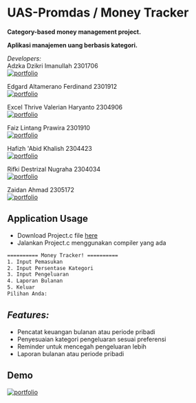 # UAS-Promdas / Money Tracker
**Category-based money management project.**  

**Aplikasi manajemen uang berbasis kategori.**

_Developers:_  
Adzka Dzikri Imanullah 2301706  
[![portfolio](https://img.shields.io/badge/GitHub-100000?style=for-the-badge&logo=github&logoColor=white)](https://github.com/Adzkadzikri)  

Edgard Altamerano Ferdinand 2301912  
[![portfolio](https://img.shields.io/badge/GitHub-100000?style=for-the-badge&logo=github&logoColor=white)](https://github.com/Edgardaltamerano)  

Excel Thrive Valerian Haryanto 2304906  
[![portfolio](https://img.shields.io/badge/GitHub-100000?style=for-the-badge&logo=github&logoColor=white)](https://github.com/valerianharyanto)  

Faiz Lintang Prawira 2301910  
[![portfolio](https://img.shields.io/badge/GitHub-100000?style=for-the-badge&logo=github&logoColor=white)](https://github.com/Faizlintang)  

Hafizh 'Abid Khalish 2304423  
[![portfolio](https://img.shields.io/badge/GitHub-100000?style=for-the-badge&logo=github&logoColor=white)](https://github.com/hafizhabid)  

Rifki Destrizal Nugraha 2304034  
[![portfolio](https://img.shields.io/badge/GitHub-100000?style=for-the-badge&logo=github&logoColor=white)](https://github.com/deeztrzl)  

Zaidan Ahmad 2305172  
[![portfolio](https://img.shields.io/badge/GitHub-100000?style=for-the-badge&logo=github&logoColor=white)](https://github.com/FactSwift)  



## Application Usage
- Download Project.c file [here](https://github.com/FactSwift/UAS-Promdas/blob/main/Project.c)  
- Jalankan Project.c menggunakan compiler yang ada
```bash
========== Money Tracker! ==========
1. Input Pemasukan
2. Input Persentase Kategori
3. Input Pengeluaran
4. Laporan Bulanan
5. Keluar
Pilihan Anda: 
```
_Features:_  
- 
- Pencatat keuangan bulanan atau periode pribadi
- Penyesuaian kategori pengeluaran sesuai preferensi
- Reminder untuk mencegah pengeluaran lebih
- Laporan bulanan atau periode pribadi

## Demo
[![portfolio](https://img.shields.io/badge/YouTube-FF0000?style=for-the-badge&logo=youtube&logoColor=white)](null)
